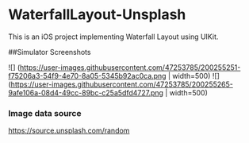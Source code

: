 # WaterfallLayout-Unsplash

This is an iOS project implementing Waterfall Layout using UIKit.

##Simulator Screenshots

![] (https://user-images.githubusercontent.com/47253785/200255251-f75206a3-54f9-4e70-8a05-5345b92ac0ca.png | width=500) ![](https://user-images.githubusercontent.com/47253785/200255265-9afe106a-08d4-49cc-89bc-c25a5dfd4727.png | width=500)


### Image data source

https://source.unsplash.com/random
